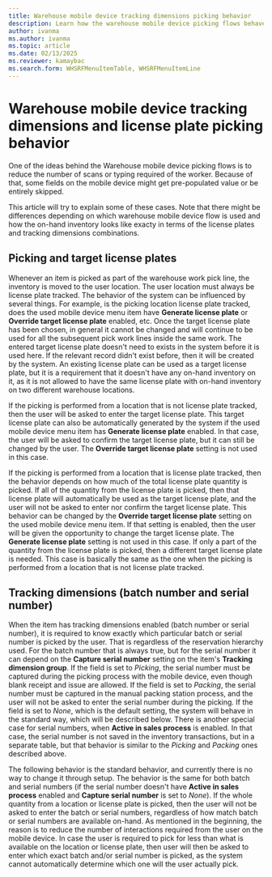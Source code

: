 ```yaml
---
title: Warehouse mobile device tracking dimensions picking behavior
description: Learn how the warehouse mobile device picking flows behave when interacting with items with tracking dimensions and license plates.
author: ivanma
ms.author: ivanma
ms.topic: article
ms.date: 02/13/2025
ms.reviewer: kamaybac
ms.search.form: WHSRFMenuItemTable, WHSRFMenuItemLine
---
```


# Warehouse mobile device tracking dimensions and license plate picking behavior

One of the ideas behind the Warehouse mobile device picking flows is to reduce the number of scans or typing required of the worker. Because of that, some fields on the mobile device might get pre-populated value or be entirely skipped.

This article will try to explain some of these cases. Note that there might be differences depending on which warehouse mobile device flow is used and how the on-hand inventory looks like exacty in terms of the license plates and tracking dimensions combinations.

## Picking and target license plates

Whenever an item is picked as part of the warehouse work pick line, the inventory is moved to the user location. The user location must always be license plate tracked. The behavior of the system can be influenced by several things. For example, is the picking location license plate tracked, does the used mobile device menu item have **Generate license plate** or **Override target license plate** enabled, etc. Once the target license plate has been chosen, in general it cannot be changed and will continue to be used for all the subsequent pick work lines inside the same work. The entered target license plate doesn't need to exists in the system before it is used here. If the relevant record didn't exist before, then it will be created by the system. An existing license plate can be used as a target license plate, but it is a requirement that it doesn't have any on-hand inventory on it, as it is not allowed to have the same license plate with on-hand inventory on two different warehouse locations.

If the picking is performed from a location that is not license plate tracked, then the user will be asked to enter the target license plate. This target license plate can also be automatically generated by the system if the used mobile device menu item has **Generate license plate** enabled. In that case, the user will be asked to confirm the target license plate, but it can still be changed by the user. The **Override target license plate** setting is not used in this case.

If the picking is performed from a location that is license plate tracked, then the behavior depends on how much of the total license plate quantity is picked.
If all of the quantity from the license plate is picked, then that license plate will automatically be used as the target license plate, and the user will not be asked to enter nor confirm the target license plate. This behavior can be changed by the **Override target license plate** setting on the used mobile device menu item. If that setting is enabled, then the user will be given the opportunity to change the target license plate. The **Generate license plate** setting is not used in this case.
If only a part of the quantity from the license plate is picked, then a different target license plate is needed. This case is basically the same as the one when the picking is performed from a location that is not license plate tracked.

## Tracking dimensions (batch number and serial number)

When the item has tracking dimensions enabled (batch number or serial number), it is required to know exactly which particular batch or serial number is picked by the user. That is regardless of the reservation hierarchy used. For the batch number that is always true, but for the serial number it can depend on the **Capture serial number** setting on the item's **Tracking dimension group**. If the field is set to *Picking*, the serial number must be captured during the picking process with the mobile device, even though blank receipt and issue are allowed. If the field is set to *Packing*, the serial number must be captured in the manual packing station process, and the user will not be asked to enter the serial number during the picking. If the field is set to *None*, which is the default setting, the system will behave in the standard way, which will be described below. There is another special case for serial numbers, when **Active in sales process** is enabled. In that case, the serial number is not saved in the inventory transactions, but in a separate table, but that behavior is similar to the *Picking* and *Packing* ones described above.

The following behavior is the standard behavior, and currently there is no way to change it through setup. The behavior is the same for both batch and serial numbers (if the serial number doesn't have **Active in sales process** enabled and **Capture serial number** is set to *None*). If the whole quantity from a location or license plate is picked, then the user will not be asked to enter the batch or serial numbers, regardless of how match batch or serial numbers are available on-hand. As mentioned in the beginning, the reason is to reduce the number of interactions required from the user on the mobile device. In case the user is required to pick for less than what is available on the location or license plate, then user will then be asked to enter which exact batch and/or serial number is picked, as the system cannot automatically determine which one will the user actually pick.